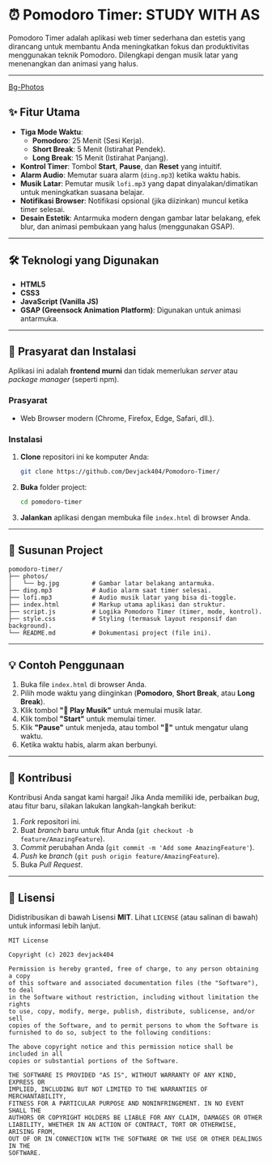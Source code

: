 # ⏰ Pomodoro Timer: STUDY WITH AS

[](https://opensource.org/licenses/MIT)
[]()

Pomodoro Timer adalah aplikasi web timer sederhana dan estetis yang dirancang untuk membantu Anda meningkatkan fokus dan produktivitas menggunakan teknik Pomodoro. Dilengkapi dengan musik latar yang menenangkan dan animasi yang halus.

-----

[Bg-Photos](https://github.com/Devjack404/Pomodoro-Timer/main/photos/bg.jpg?raw=true)


## ✨ Fitur Utama

  * **Tiga Mode Waktu**:
      * **Pomodoro**: 25 Menit (Sesi Kerja).
      * **Short Break**: 5 Menit (Istirahat Pendek).
      * **Long Break**: 15 Menit (Istirahat Panjang).
  * **Kontrol Timer**: Tombol **Start**, **Pause**, dan **Reset** yang intuitif.
  * **Alarm Audio**: Memutar suara alarm (`ding.mp3`) ketika waktu habis.
  * **Musik Latar**: Pemutar musik `lofi.mp3` yang dapat dinyalakan/dimatikan untuk meningkatkan suasana belajar.
  * **Notifikasi Browser**: Notifikasi opsional (jika diizinkan) muncul ketika timer selesai.
  * **Desain Estetik**: Antarmuka modern dengan gambar latar belakang, efek blur, dan animasi pembukaan yang halus (menggunakan GSAP).

-----

## 🛠️ Teknologi yang Digunakan

  * **HTML5**
  * **CSS3**
  * **JavaScript (Vanilla JS)**
  * **GSAP (Greensock Animation Platform)**: Digunakan untuk animasi antarmuka.

-----

## 🚀 Prasyarat dan Instalasi

Aplikasi ini adalah **frontend murni** dan tidak memerlukan *server* atau *package manager* (seperti npm).

### Prasyarat

  * Web Browser modern (Chrome, Firefox, Edge, Safari, dll.).

### Instalasi

1.  **Clone** repositori ini ke komputer Anda:
    ```bash
    git clone https://github.com/Devjack404/Pomodoro-Timer/
    ```
2.  **Buka** folder project:
    ```bash
    cd pomodoro-timer
    ```
3.  **Jalankan** aplikasi dengan membuka file `index.html` di browser Anda.

-----

## 📂 Susunan Project

```
pomodoro-timer/
├── photos/
│   └── bg.jpg         # Gambar latar belakang antarmuka.
├── ding.mp3           # Audio alarm saat timer selesai.
├── lofi.mp3           # Audio musik latar yang bisa di-toggle.
├── index.html         # Markup utama aplikasi dan struktur.
├── script.js          # Logika Pomodoro Timer (timer, mode, kontrol).
├── style.css          # Styling (termasuk layout responsif dan background).
└── README.md          # Dokumentasi project (file ini).
```

-----

## 💡 Contoh Penggunaan

1.  Buka file `index.html` di browser Anda.
2.  Pilih mode waktu yang diinginkan (**Pomodoro**, **Short Break**, atau **Long Break**).
3.  Klik tombol **"🎵 Play Musik"** untuk memulai musik latar.
4.  Klik tombol **"Start"** untuk memulai timer.
5.  Klik **"Pause"** untuk menjeda, atau tombol **"🔁"** untuk mengatur ulang waktu.
6.  Ketika waktu habis, alarm akan berbunyi.

-----

## 🤝 Kontribusi

Kontribusi Anda sangat kami hargai\! Jika Anda memiliki ide, perbaikan *bug*, atau fitur baru, silakan lakukan langkah-langkah berikut:

1.  *Fork* repositori ini.
2.  Buat *branch* baru untuk fitur Anda (`git checkout -b feature/AmazingFeature`).
3.  *Commit* perubahan Anda (`git commit -m 'Add some AmazingFeature'`).
4.  *Push* ke *branch* (`git push origin feature/AmazingFeature`).
5.  Buka *Pull Request*.

-----

## 📜 Lisensi

Didistribusikan di bawah Lisensi **MIT**. Lihat `LICENSE` (atau salinan di bawah) untuk informasi lebih lanjut.

```
MIT License

Copyright (c) 2023 devjack404

Permission is hereby granted, free of charge, to any person obtaining a copy
of this software and associated documentation files (the "Software"), to deal
in the Software without restriction, including without limitation the rights
to use, copy, modify, merge, publish, distribute, sublicense, and/or sell
copies of the Software, and to permit persons to whom the Software is
furnished to do so, subject to the following conditions:

The above copyright notice and this permission notice shall be included in all
copies or substantial portions of the Software.

THE SOFTWARE IS PROVIDED "AS IS", WITHOUT WARRANTY OF ANY KIND, EXPRESS OR
IMPLIED, INCLUDING BUT NOT LIMITED TO THE WARRANTIES OF MERCHANTABILITY,
FITNESS FOR A PARTICULAR PURPOSE AND NONINFRINGEMENT. IN NO EVENT SHALL THE
AUTHORS OR COPYRIGHT HOLDERS BE LIABLE FOR ANY CLAIM, DAMAGES OR OTHER
LIABILITY, WHETHER IN AN ACTION OF CONTRACT, TORT OR OTHERWISE, ARISING FROM,
OUT OF OR IN CONNECTION WITH THE SOFTWARE OR THE USE OR OTHER DEALINGS IN THE
SOFTWARE.
```
